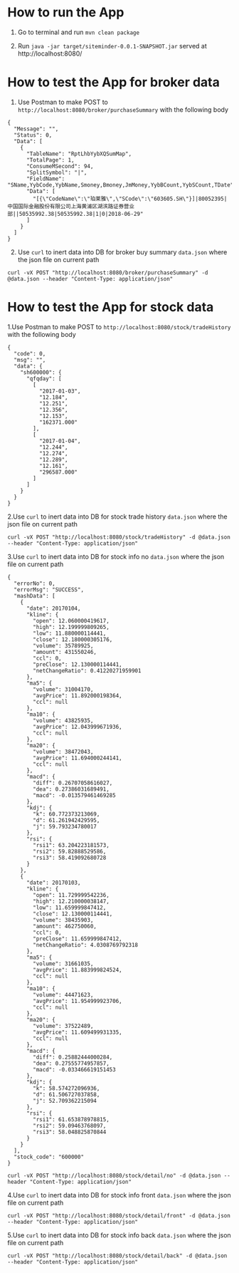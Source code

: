 # How to run the App
1. Go to terminal and run ```mvn clean package```

2. Run ```java -jar target/siteminder-0.0.1-SNAPSHOT.jar``` served at http://localhost:8080/

# How to test the App for broker data

1. Use Postman to make POST to `http://localhost:8080/broker/purchaseSummary` with the following body

```
{
  "Message": "",
  "Status": 0,
  "Data": [
    {
      "TableName": "RptLhbYybXQSumMap",
      "TotalPage": 1,
      "ConsumeMSecond": 94,
      "SplitSymbol": "|",
      "FieldName": "SName,YybCode,YybName,Smoney,Bmoney,JmMoney,YybBCount,YybSCount,TDate",
      "Data": [
        "[{\"CodeName\":\"珀莱雅\",\"SCode\":\"603605.SH\"}]|80052395|中国国际金融股份有限公司上海黄浦区湖滨路证券营业部||50535992.38|50535992.38|1|0|2018-06-29"
      ]
    }
  ]
}
```

2. Use `curl` to inert data into DB for broker buy summary `data.json` where the json file on current path
````
curl -vX POST "http://localhost:8080/broker/purchaseSummary" -d @data.json --header "Content-Type: application/json"
````

# How to test the App for stock data

1.Use Postman to make POST to `http://localhost:8080/stock/tradeHistory` with the following body

```
{
  "code": 0,
  "msg": "",
  "data": {
    "sh600000": {
      "qfqday": [
        [
          "2017-01-03",
          "12.184",
          "12.251",
          "12.356",
          "12.153",
          "162371.000"
        ],
        [
          "2017-01-04",
          "12.244",
          "12.274",
          "12.289",
          "12.161",
          "296587.000"
        ]
      ]
    }
  }
}
```

2.Use `curl` to inert data into DB for stock trade history `data.json` where the json file on current path
````
curl -vX POST "http://localhost:8080/stock/tradeHistory" -d @data.json --header "Content-Type: application/json"
````

3.Use `curl` to inert data into DB for stock info no `data.json` where the json file on current path
````
{
  "errorNo": 0,
  "errorMsg": "SUCCESS",
  "mashData": [
    {
      "date": 20170104,
      "kline": {
        "open": 12.060000419617,
        "high": 12.199999809265,
        "low": 11.880000114441,
        "close": 12.180000305176,
        "volume": 35789925,
        "amount": 431550246,
        "ccl": 0,
        "preClose": 12.130000114441,
        "netChangeRatio": 0.41220271959901
      },
      "ma5": {
        "volume": 31004170,
        "avgPrice": 11.892000198364,
        "ccl": null
      },
      "ma10": {
        "volume": 43825935,
        "avgPrice": 12.043999671936,
        "ccl": null
      },
      "ma20": {
        "volume": 38472043,
        "avgPrice": 11.694000244141,
        "ccl": null
      },
      "macd": {
        "diff": 0.26707058616027,
        "dea": 0.27386031689491,
        "macd": -0.013579461469285
      },
      "kdj": {
        "k": 60.772373213069,
        "d": 61.261942429595,
        "j": 59.793234780017
      },
      "rsi": {
        "rsi1": 63.204223181573,
        "rsi2": 59.82888529586,
        "rsi3": 58.419092680728
      }
    },
    {
      "date": 20170103,
      "kline": {
        "open": 11.729999542236,
        "high": 12.210000038147,
        "low": 11.659999847412,
        "close": 12.130000114441,
        "volume": 38435903,
        "amount": 462750060,
        "ccl": 0,
        "preClose": 11.659999847412,
        "netChangeRatio": 4.0308769792318
      },
      "ma5": {
        "volume": 31661035,
        "avgPrice": 11.883999824524,
        "ccl": null
      },
      "ma10": {
        "volume": 44471623,
        "avgPrice": 11.954999923706,
        "ccl": null
      },
      "ma20": {
        "volume": 37522489,
        "avgPrice": 11.609499931335,
        "ccl": null
      },
      "macd": {
        "diff": 0.25882444000284,
        "dea": 0.27555774957857,
        "macd": -0.033466619151453
      },
      "kdj": {
        "k": 58.574272096936,
        "d": 61.506727037858,
        "j": 52.709362215094
      },
      "rsi": {
        "rsi1": 61.653878978815,
        "rsi2": 59.09463768097,
        "rsi3": 58.048825870844
      }
    }
  ],
  "stock_code": "600000"
}
````

````
curl -vX POST "http://localhost:8080/stock/detail/no" -d @data.json --header "Content-Type: application/json"
````

4.Use `curl` to inert data into DB for stock info front `data.json` where the json file on current path
````
curl -vX POST "http://localhost:8080/stock/detail/front" -d @data.json --header "Content-Type: application/json"
````

5.Use `curl` to inert data into DB for stock info back `data.json` where the json file on current path
````
curl -vX POST "http://localhost:8080/stock/detail/back" -d @data.json --header "Content-Type: application/json"
````